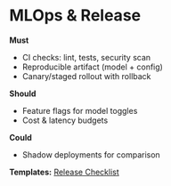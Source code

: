# MLOps & Release

**Must**
- CI checks: lint, tests, security scan
- Reproducible artifact (model + config)
- Canary/staged rollout with rollback

**Should**
- Feature flags for model toggles
- Cost & latency budgets

**Could**
- Shadow deployments for comparison

**Templates:** [Release Checklist](../templates.md#release-checklist)
